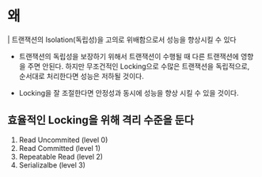 # 왜

| 트랜잭션의 Isolation(독립성)을 고의로 위배함으로서 성능을 향상시킬 수 있다

- 트랜잭션의 독립성을 보장하기 위해서 트랜잭션이 수행될 때 다른 트랜잭션에 영향을 주면 안된다. 하지만 무조건적인 Locking으로 수많은 트랜잭션을 독립적으로, 순서대로 처리한다면 성능은 저하될 것이다.

- Locking을 잘 조절한다면 안정성과 동시에 성능을 향상 시킬 수 있을 것이다.

## 효율적인 Locking을 위해 격리 수준을 둔다

1. Read Uncommited (level 0)
2. Read Committed (level 1)
3. Repeatable Read (level 2)
4. Serializalbe (level 3)
